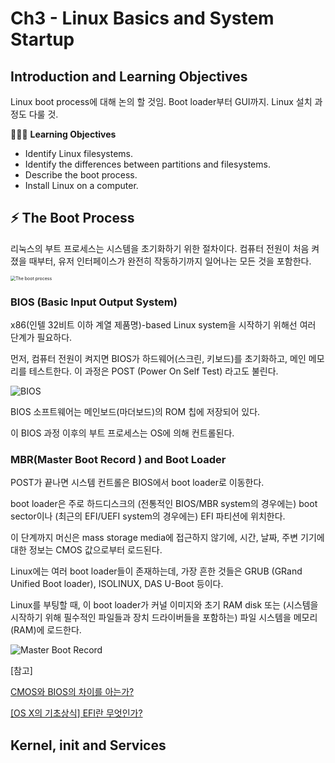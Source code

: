 # Ch3 - Linux Basics and System Startup

## Introduction and Learning Objectives

Linux boot process에 대해 논의 할 것임. Boot loader부터 GUI까지. Linux 설치 과정도 다룰 것.

👩🏻‍🏫 **Learning Objectives**


- Identify Linux filesystems.
- Identify the differences between partitions and filesystems.
- Describe the boot process.
- Install Linux on a computer.

## ⚡️ The Boot Process

리눅스의 부트 프로세스는 시스템을 초기화하기 위한 절차이다. 컴퓨터 전원이 처음 켜졌을 때부터, 유저 인터페이스가 완전히 작동하기까지 일어나는 모든 것을 포함한다.

<img src="https://courses.edx.org/assets/courseware/v1/b30efa6aaec0745af052a4507f062340/asset-v1:LinuxFoundationX+LFS101x+1T2020+type@asset+block/chapter03_flowchart_scr15_1.jpg" alt="The boot process" style="zoom:50%;" />

### BIOS (Basic Input Output System)

x86(인텔 32비트 이하 계열 제품명)-based Linux system을 시작하기 위해선 여러 단계가 필요하다.

먼저, 컴퓨터 전원이 켜지면 BIOS가 하드웨어(스크린, 키보드)를 초기화하고, 메인 메모리를 테스트한다. 이 과정은 POST (Power On Self Test) 라고도 불린다.

![BIOS](https://courses.edx.org/assets/courseware/v1/f02a193180acffca543bf8f69870cc79/asset-v1:LinuxFoundationX+LFS101x+1T2020+type@asset+block/LFS01_ch03_screen16.jpg)

BIOS 소프트웨어는 메인보드(마더보드)의 ROM 칩에 저장되어 있다.

이 BIOS 과정 이후의 부트 프로세스는 OS에 의해 컨트롤된다.

### MBR(Master Boot Record ) and Boot Loader

POST가 끝나면 시스템 컨트롤은 BIOS에서 boot loader로 이동한다.

boot loader은 주로 하드디스크의 (전통적인 BIOS/MBR system의 경우에는) boot sector이나 (최근의 EFI/UEFI system의 경우에는) EFI 파티션에 위치한다.

이 단계까지 머신은 mass storage media에 접근하지 않기에, 시간, 날짜, 주변 기기에 대한 정보는 CMOS 값으로부터 로드된다.

Linux에는 여러 boot loader들이 존재하는데, 가장 흔한 것들은 GRUB (GRand Unified Boot loader), ISOLINUX, DAS U-Boot 등이다.

Linux를 부팅할 때, 이 boot loader가 커널 이미지와 초기 RAM disk 또는 (시스템을 시작하기 위해 필수적인 파일들과 장치 드라이버들을 포함하는) 파일 시스템을 메모리(RAM)에 로드한다.

![Master Boot Record](https://courses.edx.org/assets/courseware/v1/b053b7b69e99a0c06ef0da7fd84236d7/asset-v1:LinuxFoundationX+LFS101x+1T2020+type@asset+block/LFS01_ch03_screen20.jpg)

[참고] 

[CMOS와 BIOS의 차이를 아는가?](http://forensic-proof.com/archives/181)

[[OS X의 기초상식] EFI란 무엇인가?](https://m.blog.naver.com/PostView.nhn?blogId=minkever&logNo=130085717297&proxyReferer=https:%2F%2Fwww.google.com%2F)



## Kernel, init and Services

